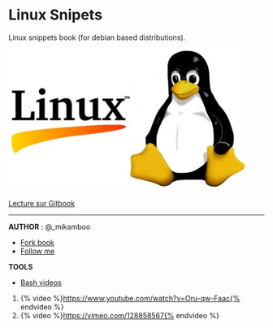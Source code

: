 # Linux Snipets

Linux snippets book (for debian based distributions). 

![](Linux-Logo.jpg)

[Lecture sur Gitbook](http://mikamboo.gitbooks.io/linux-snipets-book/content/)

___

__AUTHOR__ : @_mikamboo

* [Fork book](https://github.com/mikamboo) 
* [Follow me](https://twitter.com/_mikamboo)

__TOOLS__

* [Bash videos](https://asciinema.org/)

1. {% video %}https://www.youtube.com/watch?v=Oru-qw-Faac{% endvideo %}
2. {% video %}https://vimeo.com/128858567{% endvideo %}